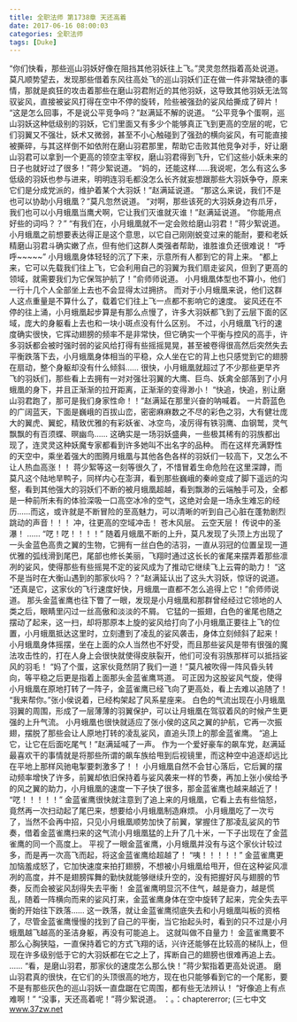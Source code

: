 ```yaml
---
title: 全职法师 第1738章 天还高着
date: 2017-06-16 08:00:03
categories: 全职法师
tags: [Duke]
---
```


“你们快看，那些巡山羽妖好像在阻挡其他羽妖往上飞。”灵灵忽然指着高处说道。
莫凡顺势望去，发现那些借着东风往高处飞的巡山羽妖们正在做一件非常缺德的事情，那就是疯狂的攻击着那些在磨山羽君附近的其他羽妖，这导致其他羽妖无法驾驭娑风，直接被娑风打得在空中不停的旋转，险些被强劲的娑风给撕成了碎片！
“这是怎么回事，不是说公平竞争吗？”赵满延不解的说道。
“公平竞争个蛋啊，巡山羽妖这种低级别的羽妖，它们里面又有多少个能够真正飞到更高的空层的呢，它们羽翼又不强壮，妖术又微弱，甚至不小心触碰到了强劲的横向娑风，有可能直接被撕碎，与其这样倒不如依附在磨山羽君那里，帮助它击败其他竞争对手，好让磨山羽君可以拿到一个更高的领空主宰权，磨山羽君得到飞升，它们这些小妖未来的日子也就好过了很多！”蒋少絮说道。
“妈的，还能这样……我说呢，怎么有这么多低级的羽妖也参与进来，明明连羽毛都没怎么长齐就妄想跟那些大羽妖争夺，原来它们是分成党派的，维护着某个大羽妖！”赵满延说道。
“那这么来说，我们不是也可以协助小月蛾凰？”莫凡忽然说道。
“对啊，那些该死的大羽妖身边有爪牙，我们也可以小月蛾凰当鹰犬啊，它让我们灭谁就灭谁！”赵满延说道。
“你能用点好些的词吗？？”
“有我们在，小月蛾凰就不一定会败给磨山羽君！”蒋少絮说道。
小月蛾凰之前想要表达得正是这个意思，以它自己刚刚蜕变过来的能耐，要和老妖精磨山羽君斗确实嫩了点，但有他们这群人类强者帮助，谁胜谁负还很难说！
“呼呼~~~~~”
小月蛾凰身体轻轻的沉了下来，示意所有人都到它的背上来。
“都上来，它可以先载我们往上飞，它会利用自己的羽翼为我们扇走娑风，但到了更高的领域，就需要我们为它保驾护航了！”俞师师说道。
小月蛾凰体型也不算小，他们一行十几个人全部坐上去也不会显得太过拥挤。
而对于小月蛾凰来说，他们这群人这点重量是不算什么了，载着它们往上飞一点都不影响它的速度。
娑风还在不停的往上涌，小月蛾凰起步算是有那么点慢了，许多大羽妖都飞到了云层下面的区域，庞大的身躯看上去也和一块小斑点没有什么区别。
不过，小月蛾凰飞行的速度确实很快，它挥动翅膀的频率不是非常快，但它确实一个平衡与控风的高手，许多羽妖都会被时强时弱的娑风给打得有些摇摇晃晃，甚至被卷得很高然后突然失去平衡跌落下去，小月蛾凰身体相当的平稳，众人坐在它的背上也只感觉到它的翅膀在扇动，整个身躯却没有什么倾斜……
很快，小月蛾凰就超过了不少那些更早齐飞的羽妖们，那些看上去拥有一对对强壮羽翼的大鹰、巨鸟、妖禽全部落到了小月蛾凰的身下，并且正渐渐的拉开距离，正渐渐的变得渺小！
“快追，快追，别让磨山羽君跑了，那可是我们身家性命！！”赵满延在那里兴奋的呐喊着。
一片蔚蓝色的广阔蓝天，下面是巍峨的百拔山峦，密密麻麻数之不尽的彩色之羽，大有健壮庞大的翼虎、翼蛇，精致优雅的有彩妖雀、冰空鸟，凌厉得有铁羽鹰、血钢鹫，灵气飘飘的有百须蝶、暝幽鸟……
这确实是一场羽妖盛典，一些极其稀有的羽族都出现了，连灵灵这种妖魔专家都看到许多她叫不出名字的品种。
而在这样充满野性的天空中，乘坐着强大的图腾月蛾凰与其他各色各样的羽妖们一较高下，又怎么不让人热血高涨！！
蒋少絮等这一刻等很久了，不惜冒着生命危险在这里深蹲，而莫凡这个陆地旱鸭子，同样内心在澎湃，看到那些巍峨的秦岭变成了脚下遥远的沟壑，看到其他强大的羽妖们不断的被月蛾凰超越，看到飘渺的云端触手可及，全都是一种前所未有的体验深吸一口高空冰冷的空气，这绝对会是一场永生难忘的经历……而这，或许就是不断冒险的至高魅力，可以清晰的听到自己心脏在蓬勃剧烈跳动的声音！！！
冲，往更高的空域冲击！
苍木风层。
云空天层！
传说中的圣瀑！
……
“呓！呓！！！！”
随着月蛾凰不断的上升，莫凡发现了头顶上方出现了一头金蓝色高贵之翼的生物，它拥有一丝白色的洁羽，一直从羽冠的位置呈现一道优雅的弧线滑到尾巴，尾部也修长美丽，飞翔时通过这长长的雀尾来摆弄着那些凛冽的娑风，使得那些有些摇晃不定的娑风成为了推动它继续飞上云霄的助力！
“这不是当时在大衡山遇到的那家伙吗？？”赵满延认出了这头大羽妖，惊讶的说道。
“还真是它，这家伙的飞行速度好快，月蛾凰一直都不怎么追得上它！”俞师师说道。
那头金蓝雀鹰也往下瞥了一眼，发现是小月蛾凰和那群曾经经过它领地的人类之后，眼睛里闪过一丝高傲和淡淡的不屑。
它猛的一振翅，白色的雀尾也随之摆动了起来，这一扫，却将那原本上旋的娑风给打向了小月蛾凰正要往上飞的位置，小月蛾凰抵达这里时，立刻遭到了凌乱的娑风袭击，身体立刻倾斜了起来！
小月蛾凰身体摇摆，坐在上面的众人当然也不好受，而且那些娑风是带有很强的魔法攻击性的，打在人身上会很快就使得皮肤裂开，他们可没有羽族那样可以抵挡娑风的羽毛！
“妈了个蛋，这家伙竟然阴了我们一道！”莫凡被吹得一阵风昏头转向，等平稳之后更是指着上面那头金蓝雀鹰骂道。
可正因为这股娑风气旋，使得小月蛾凰在原地打转了一阵子，金蓝雀鹰已经飞向了更高处，看上去难以追随了！
“我来帮你。”张小侯说着，已经构架起了风系星座来。
白色的气流出现在小月蛾凰羽翼的周围，形成了一层薄薄的羽翼保护，可以让月蛾凰在驾驭着风的时候产生更强的上升气流。
小月蛾凰也很快就适应了张小侯的这风之翼的护航，它再一次振翅，摆脱了那些会让人原地打转的凌乱娑风，直追头顶上的那金蓝雀鹰。
“追上它，让它在后面吃尾气！”赵满延喊了一声。
作为一个爱好豪车的飙车党，赵满延最喜欢干的事情就是将那些所谓的飙车族给甩到后视镜里，而这种空中追逐却远比在平地上那样风驰电掣要刺激多了！！
小月蛾凰自然不会甘心落后，它后翼的摆动频率增快了许多，前翼却依旧保持着与娑风袭来一样的节奏，再加上张小侯给予的风之翼的助力，小月蛾凰的速度一下子快了很多，那金蓝雀鹰也越来越近了！
“呓！！！！！”
金蓝雀鹰很快就注意到了追上来的月蛾凰，它看上去有些恼怒，竟然再一次扫动起了尾巴来，想要给小月蛾凰制造麻烦。
小月蛾凰吃了一次亏了，当然不会再中招，只见小月蛾凰顺势加快了前翼，掌握住了那凌乱娑风的节奏，借着金蓝雀鹰扫来的这气流小月蛾凰猛的上升了几十米，一下子出现在了金蓝雀鹰的同一个高度上。
平视了一眼金蓝雀鹰，小月蛾凰并没有与这个家伙计较过多，而是再一次高飞而起，将这金蓝雀鹰给超越了！
“咦！！！！！”
金蓝雀鹰更加恼羞成怒了，它加快速度来拍打翅膀，不想被小月蛾凰给甩开，但在这种娑风凛冽的高度，并不是翅膀挥舞的勤快就能够继续升空的，没有把握好风与翅膀的节奏，反而会被娑风刮得失去平衡！
金蓝雀鹰明显沉不住气，越是奋力，越是慌乱，随着一阵横向而来的娑风打来，金蓝雀鹰身体在空中旋转了起来，完全失去平衡的开始往下跌落……
这一跌落，就让金蓝雀鹰彻底失去和小月蛾凰叫板的资格了，尽管金蓝雀鹰慢慢的找到了自己的平衡，当它抬起头时，看到的只不过是小月蛾凰越飞越高的圣洁身躯，再没有可能追上。
这就叫做不自量力！
金蓝雀鹰要不那么心胸狭隘，一直保持着它的方式飞翔的话，兴许还能够在比较高的梯队上，但现在许多级别低于它的大羽妖都在它之上了，挥断自己的翅膀也很难再追上去。
……
“看，是磨山羽君，那家伙的速度怎么那么快！”蒋少絮指着更高处说道。
磨山羽君真的很快，在它们的头顶很高的地方，现在也只能够看到它的一个尾影，要不是有那些灰色的巡山羽妖一直盘踞在它周围，都有些无法辨认！
“好像追上有点难啊！”
“没事，天还高着呢！”蒋少絮说道。
：。：chaptererror;
(三七中文 www.37zw.net